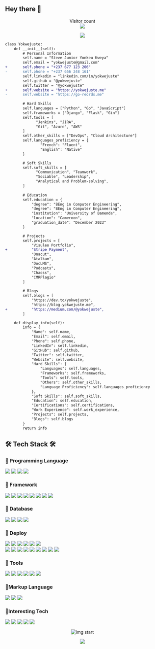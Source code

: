 ## Hey there 👋
<p align="center"> 
  Visitor count<br>
  <img src="https://profile-counter.glitch.me/yokwejuste/count.svg" />
</p>
<p align="center">
  <img src="https://github.com/yokwejuste/yokwejuste/assets/71908316/1295a267-6ba2-4637-978a-fe5f77e1e2a4" />
</p>

```diff
class Yokwejuste:
    def __init__(self):
        # Personal Information
        self.name = "Steve Junior Yonkeu Kweya"
        self.email = "yokwejuste@gmail.com"
+       self.phone = "+237 677 123 206"
-       self.phone = "+237 656 248 161"
        self.linkedin = "linkedin.com/in/yokwejuste"
        self.github = "@yokwejuste"
        self.twitter = "@yokwejuste"
+       self.website = "https://yokwejuste.me"
-       self.website = "https://go-reords.me"
        
        # Hard Skills
        self.languages = ["Python", "Go", "JavaScript"]
        self.frameworks = ["Django", "Flask", "Gin"]
        self.tools = [
              "Jenkins", "JIRA",
              "Git", "Azure", "AWS"
        ]
        self.other_skills = ["DevOps", "Cloud Architecture"]
        self.languages_proficiency = {
                "French": "Fluent",
                "English": "Native"
        }

        # Soft Skills
        self.soft_skills = [
              "Communication", "Teamwork",
              "Sociable", "Leadership",
              "Analytical and Problem-solving",
        ]
        
        # Education
        self.education = {
            "degree": "BEng in Computer Engineering",
            "degree": "BEng in Computer Engineering",
            "institution": "University of Bamenda",
            "location": "Cameroon",
            "graduation_date": "December 2023"
        }

        # Projects
        self.projects = [
            "Visuleo Portfolio",
+           "Stripe Payment",
            "Onacut",
            "Atalkam",
            "DocLMS",
            "Podcasts",
            "Chaoss",
            "CMRPlagio"
        ]
        
        # Blogs
        self.blogs = [
            "https://dev.to/yokwejuste",
            "https://blog.yokwejuste.me",
+           "https://medium.com/@yokwejuste",
        ]

    def display_info(self):
        info = {
            "Name": self.name,
            "Email": self.email,
            "Phone": self.phone,
            "LinkedIn": self.linkedin,
            "GitHub": self.github,
            "Twitter": self.twitter,
            "Website": self.website,
            "Hard Skills": {
                "Languages": self.languages,
                "Frameworks": self.frameworks,
                "Tools": self.tools,
                "Others": self.other_skills,
                "Language Proficiency": self.languages_proficiency
            },
            "Soft Skills": self.soft_skills,
            "Education": self.education,
            "Certifications": self.certifications,
            "Work Experience": self.work_experience,
            "Projects": self.projects,
            "Blogs": self.blogs
        }
        return info
```
## 🛠 Tech Stack 🛠
### 📌 Programming Language
![](https://img.shields.io/badge/python-3776AB?style=flat&logo=python&logoColor=white)
![](https://img.shields.io/badge/javascript-F7DF1E?style=flat&logo=javascript&logoColor=white)
![](https://img.shields.io/badge/PHP-777BB4?style=for-the-badge&logo=php&logoColor=white)
![](https://img.shields.io/badge/TypeScript-007ACC?style=for-the-badge&logo=typescript&logoColor=white)

### 📌 Framework
![](https://img.shields.io/badge/Django-092E20?style=flat&logo=django&logoColor=white) 
![](https://img.shields.io/badge/DRF-092E20?style=flat&logo=django&logoColor=white)
![](https://img.shields.io/badge/Flask-000000?style=flat&logo=flask&logoColor=white)
![](https://img.shields.io/badge/fastapi-109989?style=for-the-badge&logo=FASTAPI&logoColor=white)
![](https://img.shields.io/badge/GraphQl-E10098?style=for-the-badge&logo=graphql&logoColor=white)
![](https://img.shields.io/badge/django%20rest-ff1709?style=for-the-badge&logo=django&logoColor=white)
![](https://img.shields.io/badge/React-20232A?style=for-the-badge&logo=react&logoColor=61DAFB)
![](https://img.shields.io/badge/Vue%20js-35495E?style=for-the-badge&logo=vuedotjs&logoColor=4FC08D)

### 📌 Database
![](https://img.shields.io/badge/postgresql-4169E1?style=flat&logo=postgresql&logoColor=white) 
![](https://img.shields.io/badge/MySQL-4479A1?style=flat&logo=mysql&logoColor=white) 
![](https://img.shields.io/badge/SQLite-003B57?style=flat&logo=sqlite&logoColor=white) 
![](https://img.shields.io/badge/AWS_S3-569A31?style=flat&logo=amazons3&logoColor=white)

### 📌 Deploy
![](https://img.shields.io/badge/docker-2496ED?style=flat&logo=docker&logoColor=white)
![](https://img.shields.io/badge/docker_compose-2496ED?style=flat&logo=docker&logoColor=white)
![](https://img.shields.io/badge/AWS_EC2-FF9900?style=flat&logo=amazonec2&logoColor=white) 
![](https://img.shields.io/badge/AWS_CloudFront-8C4FFF?style=flat&logo=amazonrcloudfront&logoColor=white)
![](https://img.shields.io/badge/AWS_EB-FF9900?style=flat&logo=amazmoneb&logoColor=white)
![](https://img.shields.io/badge/AWS_ECR-FF9900?style=flat&logo=amazoneks&logoColor=white)     
![](https://img.shields.io/badge/AWS_Route_53-8C4FFF?style=flat&logo=amazonroute53&logoColor=white)
![](https://img.shields.io/badge/AWS_LightSail-FF9900?style=flat&logo=amazmoneb&logoColor=white)
![](https://img.shields.io/badge/AWS_ELB-FF9900?style=flat&logo=amazmonelb&logoColor=white)
![](https://img.shields.io/badge/AWS_RDS-8C4FFF?style=flat&logo=awsrds&logoColor=white)
![](https://img.shields.io/badge/AWS_Lambda-FF9900?style=flat&logo=awslambda&logoColor=white)
![](https://img.shields.io/badge/Nginx-009639?style=flat&logo=nginx&logoColor=white)
![](https://img.shields.io/badge/Github_Actions-blue?style=flat&logo=githubactions&logoColor=white)
![](https://img.shields.io/badge/Jenkins-D24939?style=flat&logo=jenkins&logoColor=white)
![](https://img.shields.io/badge/Azure_DevOps-0078D7?style=for-the-badge&logo=azure-devops&logoColor=white)

### 📌 Tools
![](https://img.shields.io/badge/git-F05032?style=flat&logo=git&logoColor=white) 
![](https://img.shields.io/badge/github-181717?style=flat&logo=github&logoColor=white) 
![](https://img.shields.io/badge/Notion-000000?style=flat&logo=notion&logoColor=white) 
![](https://img.shields.io/badge/Slack-4A15AB?style=flat&logo=slack&logoColor=white)
![](https://img.shields.io/badge/Jira-0052CC?style=flat&logo=jira&logoColor=white) 
![](https://img.shields.io/badge/Figma-F24E1E?style=flat&logo=Figma&logoColor=white)

### 📌Markup Language
![](https://img.shields.io/badge/html5-E34F26?style=flat&logo=html5&logoColor=white)
![](https://img.shields.io/badge/css-1572B6?style=flat&logo=css3&logoColor=white)
![](https://img.shields.io/badge/markdown-000000?style=flat&logo=markdown&logoColor=white)

### 📌Interesting Tech
![](https://img.shields.io/badge/AWS_EKS-FF9900?style=flat&logo=amazoneks&logoColor=white)
![](https://img.shields.io/badge/kubernetes-326CE5?style=flat&logo=kubernetes&logoColor=white) 
![](https://img.shields.io/badge/Spring-6DB33F?style=flat&logo=spring&logoColor=white)
![](https://img.shields.io/badge/SpringBoot-6DB33F?style=flat&logo=springboot&logoColor=white)
![](https://img.shields.io/badge/Java-blue?style=flat&logo=java&logoColor=white)

<p align="center"> 
  <img src="http://github-profile-summary-cards.vercel.app/api/cards/profile-details?username=yokwejuste&theme=github_dark" alt="img start"/>
</p>

<p align="center">
  <img src="https://streak-stats.demolab.com?user=yokwejuste&theme=highcontrast&border_radius=7)](https://github.com/yokwejuste"/>
</p>
